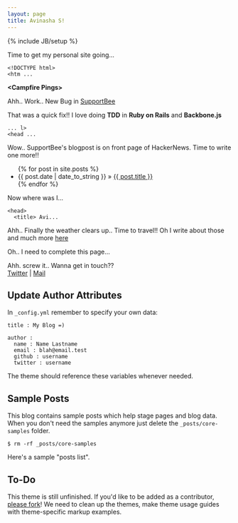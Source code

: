 ```yaml
---
layout: page
title: Avinasha S!
---
```

{% include JB/setup %}

Time to get my personal site going...

    <!DOCTYPE html>
    <htm ...

**&lt;Campfire Pings&gt;**

Ahh.. Work.. New Bug in [SupportBee](http://supportbee.com)

That was a quick fix!! I love doing **TDD** in **Ruby on Rails** and **Backbone.js**

    ... l>
    <head ...

Wow.. SupportBee's blogpost is on front page of HackerNews. Time to write one more!!

<ul class="posts">
  {% for post in site.posts %}
    <li><span>{{ post.date | date_to_string }}</span> &raquo; <a href="{{ BASE_PATH }}{{ post.url }}">{{ post.title }}</a></li>
  {% endfor %}
</ul>

Now where was I...

    <head>
      <title> Avi...

Ahh.. Finally the weather clears up.. Time to travel!! Oh I write about those and much more [here](http://blog.avinasha.com)  

Oh.. I need to complete this page...

Ahh. screw it.. Wanna get in touch??  
[Twitter](http://twitter.com/AviShastry) | [Mail](mailto:me@avinasha.com)

## Update Author Attributes

In `_config.yml` remember to specify your own data:
    
    title : My Blog =)
    
    author :
      name : Name Lastname
      email : blah@email.test
      github : username
      twitter : username

The theme should reference these variables whenever needed.
    
## Sample Posts

This blog contains sample posts which help stage pages and blog data.
When you don't need the samples anymore just delete the `_posts/core-samples` folder.

    $ rm -rf _posts/core-samples

Here's a sample "posts list".



## To-Do

This theme is still unfinished. If you'd like to be added as a contributor, [please fork](http://github.com/plusjade/jekyll-bootstrap)!
We need to clean up the themes, make theme usage guides with theme-specific markup examples.


